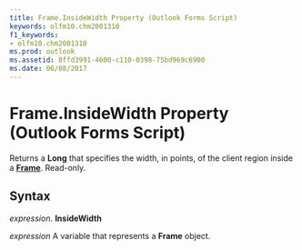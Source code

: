 ```yaml
---
title: Frame.InsideWidth Property (Outlook Forms Script)
keywords: olfm10.chm2001310
f1_keywords:
- olfm10.chm2001310
ms.prod: outlook
ms.assetid: 8ffd3991-4600-c110-0398-75bd969c6900
ms.date: 06/08/2017
---
```



# Frame.InsideWidth Property (Outlook Forms Script)

Returns a  **Long** that specifies the width, in points, of the client region inside a **[Frame](Outlook.frame.md)**. Read-only.


## Syntax

 _expression_. **InsideWidth**

 _expression_ A variable that represents a  **Frame** object.


